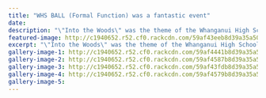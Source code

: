 ```yaml
---
title: "WHS BALL (Formal Function) was a fantastic event"
date: 
description: "\"Into the Woods\" was the theme of the Whanganui High School Ball held at the Wanganui Racecourse on Saturday 8 July..."
featured-image: http://c1940652.r52.cf0.rackcdn.com/59af43eeb8d39a35a5000795/Untitled-group-of-students1.jpg
excerpt: "\"Into the Woods\" was the theme of the Whanganui High School Ball held at the Wanganui Racecourse on Saturday 8 July."
gallery-image-1: http://c1940652.r52.cf0.rackcdn.com/59af4441b8d39a35a5000799/BALL-poster-2017-from-sam.jpg
gallery-image-2: http://c1940652.r52.cf0.rackcdn.com/59af4587b8d39a35a50007a3/Untitled-2.jpg
gallery-image-3: http://c1940652.r52.cf0.rackcdn.com/59af43fdb8d39a35a5000797/Untitled-1.jpg
gallery-image-4: http://c1940652.r52.cf0.rackcdn.com/59af4579b8d39a35a50007a1/Untitled-group-of-students1.jpg
gallery-image-5: 
---
```


